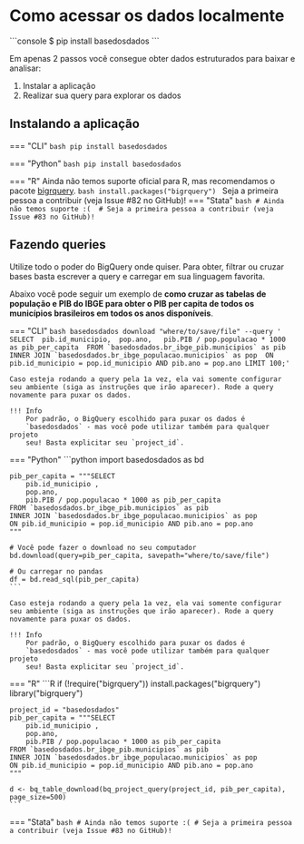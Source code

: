 # Como acessar os dados localmente
    
<div class="termy">
    ```console
    $ pip install basedosdados
    ```
</div>

Em apenas 2 passos você consegue obter dados estruturados para baixar e
analisar:

1. Instalar a aplicação
2. Realizar sua query para explorar os dados

## Instalando a aplicação

=== "CLI"
    ```bash
    pip install basedosdados
    ```

=== "Python"
    ```bash
    pip install basedosdados
    ```

=== "R"
    Ainda não temos suporte oficial para R, mas recomendamos o pacote [bigrquery](https://bigrquery.r-dbi.org/).
    ```bash
    install.packages("bigrquery")
    ```
    Seja a primeira pessoa a contribuir (veja Issue #82 no GitHub)!
=== "Stata"
    ```bash
    # Ainda não temos suporte :( 
    # Seja a primeira pessoa a contribuir (veja Issue #83 no GitHub)!
    ```

## Fazendo queries

Utilize todo o poder do BigQuery onde quiser. Para obter, filtrar ou
cruzar bases basta escrever a query e carregar em sua linguagem
favorita.

Abaixo você pode seguir um exemplo de **como cruzar as tabelas de população e PIB do
IBGE para obter o PIB per capita de todos os municípios brasileiros
em todos os anos disponíveis**.

=== "CLI"
    ```bash
    basedosdados download "where/to/save/file" --query '
    SELECT 
        pib.id_municipio, 
        pop.ano,  
        pib.PIB / pop.populacao * 1000 as pib_per_capita 
    FROM `basedosdados.br_ibge_pib.municipios` as pib 
    INNER JOIN `basedosdados.br_ibge_populacao.municipios` as pop 
    ON pib.id_municipio = pop.id_municipio AND pib.ano = pop.ano
    LIMIT 100;'
    ```

    Caso esteja rodando a query pela 1a vez, ela vai somente configurar seu ambiente (siga as instruções que irão aparecer). Rode a query novamente para puxar os dados.

    !!! Info
        Por padrão, o BigQuery escolhido para puxar os dados é
        `basedosdados` - mas você pode utilizar também para qualquer projeto
        seu! Basta explicitar seu `project_id`.

=== "Python"
    ```python
    import basedosdados as bd

    pib_per_capita = """SELECT 
        pib.id_municipio ,
        pop.ano, 
        pib.PIB / pop.populacao * 1000 as pib_per_capita
    FROM `basedosdados.br_ibge_pib.municipios` as pib
    INNER JOIN `basedosdados.br_ibge_populacao.municipios` as pop
    ON pib.id_municipio = pop.id_municipio AND pib.ano = pop.ano
    """

    # Você pode fazer o download no seu computador
    bd.download(query=pib_per_capita, savepath="where/to/save/file")

    # Ou carregar no pandas
    df = bd.read_sql(pib_per_capita)
    ```

    Caso esteja rodando a query pela 1a vez, ela vai somente configurar seu ambiente (siga as instruções que irão aparecer). Rode a query novamente para puxar os dados.

    !!! Info
        Por padrão, o BigQuery escolhido para puxar os dados é
        `basedosdados` - mas você pode utilizar também para qualquer projeto
        seu! Basta explicitar seu `project_id`.

=== "R"
    ```R
    if (!require("bigrquery")) install.packages("bigrquery")
    library("bigrquery")

    project_id = "basedosdados"
    pib_per_capita = """SELECT 
        pib.id_municipio ,
        pop.ano, 
        pib.PIB / pop.populacao * 1000 as pib_per_capita
    FROM `basedosdados.br_ibge_pib.municipios` as pib
    INNER JOIN `basedosdados.br_ibge_populacao.municipios` as pop
    ON pib.id_municipio = pop.id_municipio AND pib.ano = pop.ano
    """

    d <- bq_table_download(bq_project_query(project_id, pib_per_capita), page_size=500)
    ```

=== "Stata"
    ```bash
    # Ainda não temos suporte :(
    # Seja a primeira pessoa a contribuir (veja Issue #83 no GitHub)!
    ```
